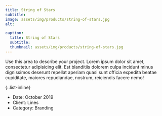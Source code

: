 ```yaml
---
title: String of Stars
subtitle: 
image: assets/img/products/string-of-stars.jpg
alt: 

caption:
  title: String of Stars
  subtitle: 
  thumbnail: assets/img/products/string-of-stars.jpg
---
```

Use this area to describe your project. Lorem ipsum dolor sit amet, consectetur adipisicing elit. Est blanditiis dolorem culpa incidunt minus dignissimos deserunt repellat aperiam quasi sunt officia expedita beatae cupiditate, maiores repudiandae, nostrum, reiciendis facere nemo!

{:.list-inline}
- Date: October 2019
- Client: Lines
- Category: Branding

